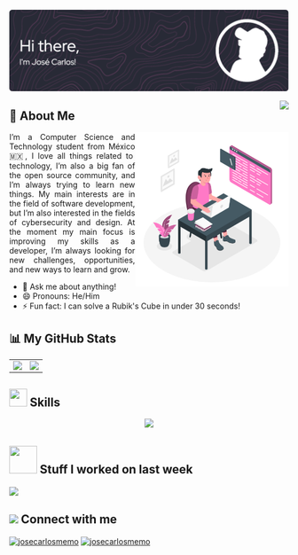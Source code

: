 ![Header](images/header.png)

<img src="https://visitor-badge.glitch.me/badge?page_id=josecarlosmemo.josecarlosmemo.profile&left_color=rgb(68,%2071,%2090)&right_color=rgb(255,%20121,%20198)&left_text=Profile%20Views" align="right"/>

<h2> 🚀 About Me </h2>

<img width="55%" align="right" alt="Github" src="images/computer.svg" />

<p align="justify" >
I’m a Computer Science and Technology student from México 🇲🇽, I love all things related to technology, I’m also a big fan of the open source community, and I’m always trying to learn new things. My main interests are in the field of software development, but I’m also interested in the fields of cybersecurity and design. At the moment my main focus is improving my skills as a developer, I’m always looking for new challenges, opportunities, and new ways to learn and grow.
</p>

- 💬 Ask me about anything!
- 😄 Pronouns: He/Him
- ⚡ Fun fact: I can solve a Rubik's Cube in under 30 seconds!

<h2>📊 My GitHub Stats</h2>
<table><tr><td valign="top" width="50%">

<img src="https://github-readme-stats.vercel.app/api?username=josecarlosmemo&show_icons=true&theme=dracula&count_private=true&hide_border=true" align="left" style="width: 100%" />

</td><td valign="top" width="50%">

<img src="https://github-readme-stats.vercel.app/api/top-langs/?username=josecarlosmemo&layout=compact&theme=dracula&hide=shaderlab,glsl,hlsl,jupyter%20notebook&hide_border=true" align="left" style="width: 100%" />

</td></tr></table>

<h2> <img src = "https://raw.githubusercontent.com/rahulbanerjee26/githubProfileReadmeGenerator/main/gifs/code.gif" width = 32px height=32px> Skills  </h2>

<p align="center">
    <img src="https://skillicons.dev/icons?i=androidstudio,arduino,bash,c,cs,cpp,css,dart,express,figma,firebase,flutter,git,heroku,html,ai,js,latex,linux,lua,md,matlab,mysql,nodejs,ps,py,qt,r,raspberrypi,react,redux,regex,svelte,tailwind,unity,vscode,wordpress,xd" />
</p>

<h2> <img src = "https://raw.githubusercontent.com/rahulbanerjee26/githubProfileReadmeGenerator/main/gifs/needABreak.gif" width = 50px height= 50px> Stuff I worked on last week  </h2>
<a href="https://github.com/anuraghazra/github-readme-stats">
<img align="center" src="https://github-readme-stats.vercel.app/api/wakatime?username=@josecarlosmemo&compact=True&theme=dracula"/>
</a>
<br>

<h2><img src='https://raw.githubusercontent.com/rahulbanerjee26/githubProfileReadmeGenerator/main/gifs/handShake.gif' height=30px> Connect with me </h2>

<p align="left">
<a href="https://instagram.com/josecarlosmemo" target="blank"><img align="center" src="https://raw.githubusercontent.com/rahuldkjain/github-profile-readme-generator/master/src/images/icons/Social/instagram.svg" alt="josecarlosmemo" height="30" width="40" /></a>
<a href="https://linkedin.com/in/devjcmn" target="blank"><img align="center" src="https://raw.githubusercontent.com/rahuldkjain/github-profile-readme-generator/master/src/images/icons/Social/linked-in-alt.svg" alt="josecarlosmemo" height="30" width="40" /></a>
</p>
